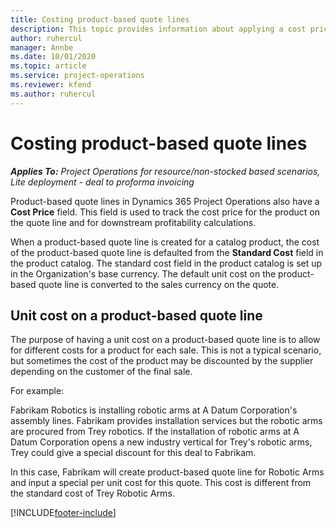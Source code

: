 ```yaml
---
title: Costing product-based quote lines
description: This topic provides information about applying a cost price to a product-based quote line.
author: ruhercul
manager: Annbe
ms.date: 10/01/2020
ms.topic: article
ms.service: project-operations
ms.reviewer: kfend 
ms.author: ruhercul
---
```


# Costing product-based quote lines

_**Applies To:** Project Operations for resource/non-stocked based scenarios, Lite deployment - deal to proforma invoicing_


Product-based quote lines in Dynamics 365 Project Operations also have a **Cost Price** field. This field is used to track the cost price for the product on the quote line and for downstream profitability calculations.

When a product-based quote line is created for a catalog product, the cost of the product-based quote line is defaulted from the **Standard Cost** field in the product catalog. The standard cost field in the product catalog is set up in the Organization's base currency. The default unit cost on the product-based quote line is converted to the sales currency on the quote.

## Unit cost on a product-based quote line

The purpose of having a unit cost on a product-based quote line is to allow for different costs for a product for each sale. This is not a typical scenario, but sometimes the cost of the product may be discounted by the supplier depending on the customer of the final sale.

For example:

Fabrikam Robotics is installing robotic arms at A Datum Corporation's assembly lines. Fabrikam provides installation services but the robotic arms are procured from Trey robotics. If the installation of robotic arms at A Datum Corporation opens a new industry vertical for Trey's robotic arms, Trey could give a special discount for this deal to Fabrikam.

In this case, Fabrikam will create product-based quote line for Robotic Arms and input a special per unit cost for this quote. This cost is different from the standard cost of Trey Robotic Arms.


[!INCLUDE[footer-include](../../includes/footer-banner.md)]
